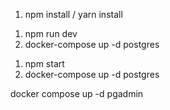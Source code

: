 1. npm install / yarn install

<!-- for dev -->
1. npm run dev 
2. docker-compose up -d postgres

<!-- for prod -->
1. npm start
2. docker-compose up -d postgres

<!-- for database visual monitor -->
  docker compose up -d pgadmin